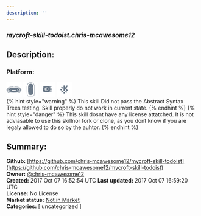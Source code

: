 ```yaml
---
description: ''
---
```


### _mycroft-skill-todoist.chris-mcawesome12_  
## Description:  
  
  
  
### Platform:  
 ![Mark I](../.gitbook/assets/mark-1-icon.png)  ![Mark II](../.gitbook/assets/mark-2-icon.png)  ![Picroft](../.gitbook/assets/picroft-icon.png)  ![plasmoid](../.gitbook/assets/kde.png)   
{% hint style="warning" %}
This skill Did not pass the Abstract Syntax Trees testing. Skill properly do not work in current state.
{% endhint %}
{% hint style="danger" %}
This skill dosnt have any license attatched. It is not adviasable to use this skillnor fork or clone, as you dont know if you are legaly allowed to do so by the auhtor.
{% endhint %}
  
## Summary:  
**Github:** [https://github.com/chris-mcawesome12/mycroft-skill-todoist](https://github.com/chris-mcawesome12/mycroft-skill-todoist)  
**Owner:** [@chris-mcawesome12](https://github.com/chris-mcawesome12)  
**Created:** 2017 Oct 07 16:52:54 UTC  **Last updated:** 2017 Oct 07 16:59:20 UTC  
**License:** No License  
**Market status:** [Not in Market](https://market.mycroft.ai/skill/)  
**Categories:** [ uncategorized ]   
